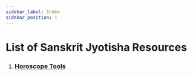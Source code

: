 ```yaml
---
sidebar_label: Index
sidebar_position: 1
---
```


# List of Sanskrit Jyotisha Resources

1. ### [Horoscope Tools](./horoscope-tools)